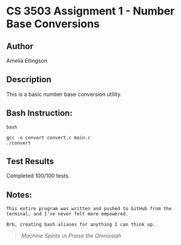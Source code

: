 # CS 3503 Assignment 1 - Number Base Conversions

## Author
Amelia Ellingson

## Description

This is a basic number base conversion utility.

## Bash Instruction:

```
bash

gcc -o convert convert.c main.c
./convert

```

## Test Results

Completed 100/100 tests.


## Notes:

```
This entire program was written and pushed to GitHub from the terminal, and I've never felt more empowered. 

Brb, creating bash aliases for anything I can think up.
```

> *Machine Spirits \n
Praise the Omnissiah*
